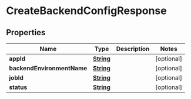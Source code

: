 

# CreateBackendConfigResponse


## Properties

| Name | Type | Description | Notes |
|------------ | ------------- | ------------- | -------------|
|**appId** | [**String**](String.md) |  |  [optional] |
|**backendEnvironmentName** | [**String**](String.md) |  |  [optional] |
|**jobId** | [**String**](String.md) |  |  [optional] |
|**status** | [**String**](String.md) |  |  [optional] |



